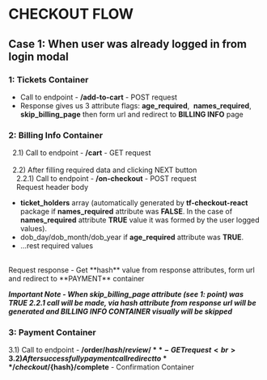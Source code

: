 # CHECKOUT FLOW


## Case 1: When user was already logged in from login modal



### __1: Tickets Container__
- Call to endpoint - __/add-to-cart__ - POST request 
- Response gives us 3 attribute flags: __age_required__,&nbsp; __names_required__,&nbsp; __skip_billing_page__ then form url and redirect to __BILLING INFO__ page  

### __2: Billing Info Container__
 &nbsp; 2.1) Call to endpoint - __/cart__ - GET request <br> <br>
 &nbsp; 2.2) After filling required data and clicking NEXT button <br> 
&nbsp; &nbsp; 2.2.1) Call to endpoint - __/on-checkout__ - POST request  <br>
&nbsp; &nbsp; Request header body <br>
- __ticket_holders__ array (automatically generated by __tf-checkout-react__ package if __names_required__ attribute was __FALSE__. In the case of __names_required__ attribute __TRUE__ value it was formed by the user logged values). 
- dob_day/dob_month/dob_year if __age_required__ attribute was __TRUE__.
- ...rest required values
<br>
 Request response - Get **hash** value from response attributes, form url and redirect to **PAYMENT** container


 ***Important Note - When skip_billing_page attribute (see 1: point) was TRUE 2.2.1 call will be made, via hash attribute from response url will be generated and BILLING INFO CONTAINER visually will be skipped***

 ### __3: Payment Container__
 3.1) Call to endpoint - **/order/${hash}/review/** - GET request <br>
 3.2) After successfully payment call redirect to **/checkout/${hash}/complete**  - Confirmation Container